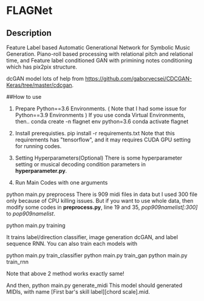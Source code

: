 # FLAGNet

## Description

Feature Label based Automatic Generational Network for Symbolic Music Generation. 
Piano-roll based processing with relational pitch and relational time, and Feature label conditioned GAN with primining notes conditioning which has pix2pix structure. 

dcGAN model lots of help from https://github.com/gaborvecsei/CDCGAN-Keras/tree/master/cdcgan.

##How to use

1. Prepare Python==3.6 Environments. ( Note that I had some issue for Python==3.9 Environments )
If you use conda Virtual Environments, then..
  conda create -n flagnet env python=3.6
  conda activate flagnet

2. Install prerequisties.
  pip install -r requirements.txt
Note that this requirements has "tensorflow", and it may requires CUDA GPU setting for running codes. 

3. Setting Hyperparameters(Optional)
There is some hyperparameter setting or musical decoding condition parameters in **hyperparameter.py**. 

4. Run Main Codes with one arguments

  python main.py preprocess
There is 909 midi files in data but I used 300 file only because of CPU killing issues.
But if you want to use whole data, then modify some codes in **preprocess.py**, line 19 and 35, *pop909namelist[:300]* to *pop909namelist*.

  python main.py training
  
It trains label/direction classifier, image generation dcGAN, and label sequence RNN.
You can also train each models with

  python main.py train_classifier
  python main.py train_gan
  python main.py train_rnn

Note that above 2 method works exactly same!

And then,
  python main.py generate_midi
This model should generated MIDIs, with name [First bar's skill label][chord scale].mid.
  
